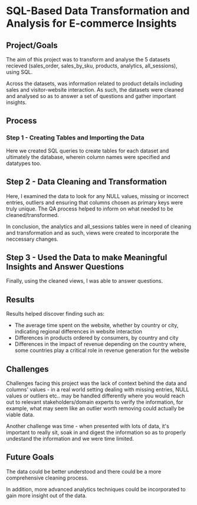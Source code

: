 # SQL-Based Data Transformation and Analysis for E-commerce Insights

## Project/Goals
The aim of this project was to transform and analyse the 5 datasets recieved (sales_order, sales_by_sku, products, analytics, all_sessions), using SQL.

Across the datasets, was information related to product details including sales and visitor-website interaction. As such, the datasets were cleaned and analysed so as to answer a set of questions and gather important insights.

## Process
### Step 1 - Creating Tables and Importing the Data
Here we created SQL queries to create tables for each dataset and ultimately the database, wherein column names were specified and datatypes too.

## Step 2 - Data Cleaning and Transformation
Here, I examined the data to look for any NULL values, missing or incorrect entries, outliers and ensuring that columns chosen as primary keys were truly unique. The QA process helped to inform on what needed to be cleaned/transformed.

In conclusion, the analytics and all_sessions tables were in need of cleaning and transformation and as such, views were created to incorporate the neccessary changes.

## Step 3 - Used the Data to make Meaningful Insights and Answer Questions
Finally, using the cleaned views, I was able to answer questions.

## Results
Results helped discover finding such as:

- The average time spent on the website, whether by country or city, indicating regional differences in website interaction
- Differences in products ordered by consumers, by country and city
- Differences in the impact of revenue depending on the country where, some countries play a critical role in revenue generation for the website

## Challenges 
Challenges facing this project was the lack of context behind the data and columns' values - in a real world setting dealing with missing entries, NULL values or outliers etc.. may be handled differently where you would reach out to relevant stakeholders/domain experts to verify the information, for example, what may seem like an outlier worth removing could actually be viable data.

Another challenge was time - when presented with lots of data, it's important to really sit, soak in and digest the information so as to properly undestand the information and we were time limited.

## Future Goals
The data could be better understood and there could be a more comprehensive cleaning process.

In addition, more advanced analytics techniques could be incorporated to gain more insight out of the data.
